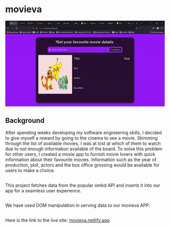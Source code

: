 # movieva

<img src="img/movieva.gif" alt="demo image">

<h2>Background</h2>
After spending weeks developing my software engineering skills, I decided to give myself a reward by going to the cinema to see a movie. Skimming through the list of available movies, I was at lost at which of them to watch due to not enough information available of the board. To solve this problem for other users, I created a movie app to furnish movie lovers with quick information about their favourite movies. Information such as the year of production, plot, actors and the box office grossing would be available for users to make a choice.

##
This project fetches data from the popular ombd API and inserts it into our app for a seamless user experience.
##
We have used DOM manipulation in serving data to our movieva APP.
##
Here is the link to the live site: [movieva.netlify.app](https://movieva.netlify.app/)
